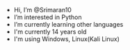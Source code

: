 -  Hi, I’m @Srimaran10
-  I’m interested in Python
-  I’m currently learning other languages
-  I'm currently 14 years old
-  I'm using Windows, Linux(Kali Linux)
  
 

<!---
Srimaran10/Srimaran10 is a ✨ special ✨ repository because its `README.md` (this file) appears on your GitHub profile.
You can click the Preview link to take a look at your changes.
--->
